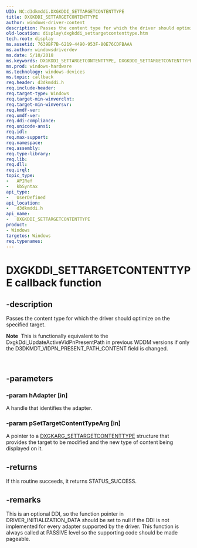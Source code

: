 ```yaml
---
UID: NC:d3dkmddi.DXGKDDI_SETTARGETCONTENTTYPE
title: DXGKDDI_SETTARGETCONTENTTYPE
author: windows-driver-content
description: Passes the content type for which the driver should optimize on the specified target.
old-location: display\dxgkddi_settargetcontenttype.htm
tech.root: display
ms.assetid: 7639BF7B-6219-4490-953F-80E76CDFBAAA
ms.author: windowsdriverdev
ms.date: 5/10/2018
ms.keywords: DXGKDDI_SETTARGETCONTENTTYPE, DXGKDDI_SETTARGETCONTENTTYPE callback, DXGKDDI_SETTARGETCONTENTTYPE callback function [Display Devices], d3dkmddi/DXGKDDI_SETTARGETCONTENTTYPE, display.dxgkddi_settargetcontenttype
ms.prod: windows-hardware
ms.technology: windows-devices
ms.topic: callback
req.header: d3dkmddi.h
req.include-header: 
req.target-type: Windows
req.target-min-winverclnt: 
req.target-min-winversvr: 
req.kmdf-ver: 
req.umdf-ver: 
req.ddi-compliance: 
req.unicode-ansi: 
req.idl: 
req.max-support: 
req.namespace: 
req.assembly: 
req.type-library: 
req.lib: 
req.dll: 
req.irql: 
topic_type:
-	APIRef
-	kbSyntax
api_type:
-	UserDefined
api_location:
-	d3dkmddi.h
api_name:
-	DXGKDDI_SETTARGETCONTENTTYPE
product:
- Windows
targetos: Windows
req.typenames: 
---
```


# DXGKDDI_SETTARGETCONTENTTYPE callback function


## -description


Passes the content type for which the driver should optimize on the specified target.  <div class="alert"><b>Note</b>  This is functionally equivalent to the DxgkDdi_UpdateActiveVidPnPresentPath in previous WDDM versions if only the D3DKMDT_VIDPN_PRESENT_PATH_CONTENT field is changed.</div>
<div> </div>



## -parameters




### -param hAdapter [in]

A handle that identifies the adapter.


### -param pSetTargetContentTypeArg [in]

A pointer to a <a href="https://msdn.microsoft.com/BD849954-97CC-4314-B375-22829B0CEE86">DXGKARG_SETTARGETCONTENTTYPE</a> structure that provides the target to be modified and the new type of content being displayed on it.


## -returns



If this routine succeeds, it returns STATUS_SUCCESS. 




## -remarks



This is an optional DDI, so the function pointer in DRIVER_INITIALIZATION_DATA should be set to null if the DDI is not implemented for every adapter supported by the driver.
This function is always called at PASSIVE level so the supporting code should be made pageable.




